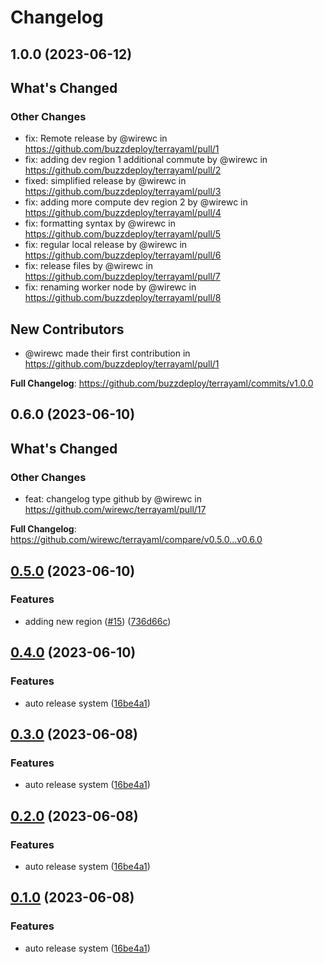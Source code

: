 # Changelog

## 1.0.0 (2023-06-12)

<!-- Release notes generated using configuration in .github/release.yaml at main -->

## What's Changed
### Other Changes
* fix: Remote release by @wirewc in https://github.com/buzzdeploy/terrayaml/pull/1
* fix: adding dev region 1 additional commute by @wirewc in https://github.com/buzzdeploy/terrayaml/pull/2
* fixed: simplified release by @wirewc in https://github.com/buzzdeploy/terrayaml/pull/3
* fix: adding more compute dev region 2 by @wirewc in https://github.com/buzzdeploy/terrayaml/pull/4
* fix: formatting syntax by @wirewc in https://github.com/buzzdeploy/terrayaml/pull/5
* fix: regular local release by @wirewc in https://github.com/buzzdeploy/terrayaml/pull/6
* fix: release files by @wirewc in https://github.com/buzzdeploy/terrayaml/pull/7
* fix: renaming worker node by @wirewc in https://github.com/buzzdeploy/terrayaml/pull/8

## New Contributors
* @wirewc made their first contribution in https://github.com/buzzdeploy/terrayaml/pull/1

**Full Changelog**: https://github.com/buzzdeploy/terrayaml/commits/v1.0.0

## 0.6.0 (2023-06-10)

<!-- Release notes generated using configuration in .github/release.yaml at main -->

## What's Changed
### Other Changes
* feat: changelog type github by @wirewc in https://github.com/wirewc/terrayaml/pull/17


**Full Changelog**: https://github.com/wirewc/terrayaml/compare/v0.5.0...v0.6.0

## [0.5.0](https://github.com/wirewc/terrayaml/compare/v0.4.0...v0.5.0) (2023-06-10)


### Features

* adding new region ([#15](https://github.com/wirewc/terrayaml/issues/15)) ([736d66c](https://github.com/wirewc/terrayaml/commit/736d66c33c0e46d35cbe7db32ead99764d7179fb))

## [0.4.0](https://github.com/wirewc/terrayaml/compare/v0.3.0...v0.4.0) (2023-06-10)


### Features

* auto release system ([16be4a1](https://github.com/wirewc/terrayaml/commit/16be4a174735029205535d430e5031b724df94b3))

## [0.3.0](https://github.com/wirewc/terrayaml/compare/v0.2.0...v0.3.0) (2023-06-08)


### Features

* auto release system ([16be4a1](https://github.com/wirewc/terrayaml/commit/16be4a174735029205535d430e5031b724df94b3))

## [0.2.0](https://github.com/wirewc/terrayaml/compare/v0.1.0...v0.2.0) (2023-06-08)


### Features

* auto release system ([16be4a1](https://github.com/wirewc/terrayaml/commit/16be4a174735029205535d430e5031b724df94b3))

## [0.1.0](https://github.com/wirewc/terrayaml/compare/v0.0.2...v0.1.0) (2023-06-08)


### Features

* auto release system ([16be4a1](https://github.com/wirewc/terrayaml/commit/16be4a174735029205535d430e5031b724df94b3))
